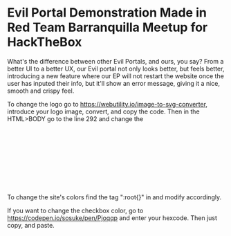# Evil Portal Demonstration Made in Red Team Barranquilla Meetup for HackTheBox

What's the difference between other Evil Portals, and ours, you say? 
From a better UI to a better UX, our Evil portal not only looks better, but feels better, introducing a new feature where our EP will not restart the website once the user has inputed their info, but it'll show an error message, giving it a nice, smooth and crispy feel.

To change the logo go to https://webutility.io/image-to-svg-converter, introduce your logo image, convert, and copy the code. Then in the HTML>BODY go to the line 292 and change the <svg> code to your code.

To change the site's colors find the tag ":root{}" in <styles> and modify accordingly.

If you want to change the checkbox color, go to https://codepen.io/sosuke/pen/Pjoqqp and enter your hexcode. Then just copy, and paste.
